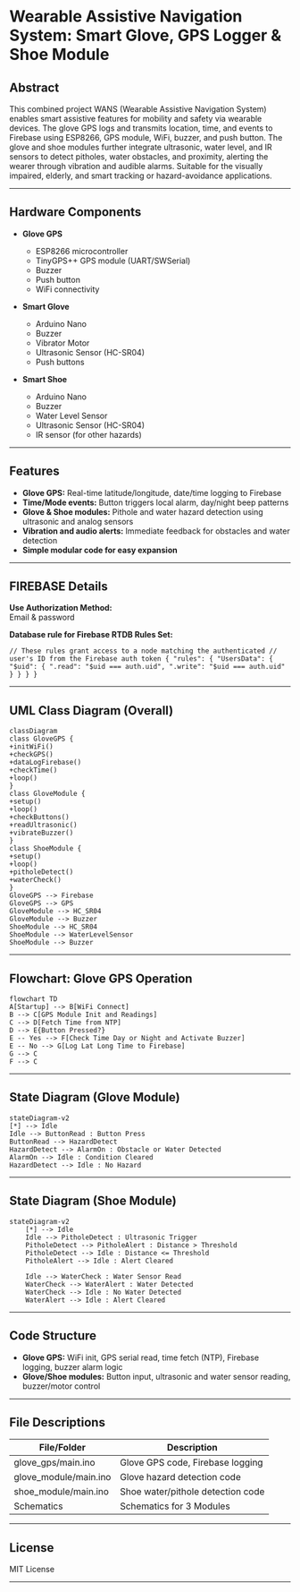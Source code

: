 # Wearable Assistive Navigation System: Smart Glove, GPS Logger & Shoe Module

## Abstract

This combined project WANS (Wearable Assistive Navigation System) enables smart assistive features for mobility and safety via wearable devices. The glove GPS logs and transmits location, time, and events to Firebase using ESP8266, GPS module, WiFi, buzzer, and push button. The glove and shoe modules further integrate ultrasonic, water level, and IR sensors to detect pitholes, water obstacles, and proximity, alerting the wearer through vibration and audible alarms. Suitable for the visually impaired, elderly, and smart tracking or hazard-avoidance applications.

---

## Hardware Components

- **Glove GPS**
  - ESP8266 microcontroller
  - TinyGPS++ GPS module (UART/SWSerial)
  - Buzzer
  - Push button
  - WiFi connectivity

- **Smart Glove**
  - Arduino Nano
  - Buzzer
  - Vibrator Motor
  - Ultrasonic Sensor (HC-SR04)
  - Push buttons

- **Smart Shoe**
  - Arduino Nano
  - Buzzer
  - Water Level Sensor
  - Ultrasonic Sensor (HC-SR04)
  - IR sensor (for other hazards)

---

## Features

- **Glove GPS:** Real-time latitude/longitude, date/time logging to Firebase
- **Time/Mode events:** Button triggers local alarm, day/night beep patterns
- **Glove & Shoe modules:** Pithole and water hazard detection using ultrasonic and analog sensors
- **Vibration and audio alerts:** Immediate feedback for obstacles and water detection
- **Simple modular code for easy expansion**

---

## FIREBASE Details

**Use Authorization Method:**  
Email & password

**Database rule for Firebase RTDB Rules Set:**

`
// These rules grant access to a node matching the authenticated
// user's ID from the Firebase auth token
{
"rules": {
"UsersData": {
"$uid": {
".read": "$uid === auth.uid",
".write": "$uid === auth.uid"
}
}
}
}
`

---

## UML Class Diagram (Overall)

```mermaid
classDiagram
class GloveGPS {
+initWiFi()
+checkGPS()
+dataLogFirebase()
+checkTime()
+loop()
}
class GloveModule {
+setup()
+loop()
+checkButtons()
+readUltrasonic()
+vibrateBuzzer()
}
class ShoeModule {
+setup()
+loop()
+pitholeDetect()
+waterCheck()
}
GloveGPS --> Firebase
GloveGPS --> GPS
GloveModule --> HC_SR04
GloveModule --> Buzzer
ShoeModule --> HC_SR04
ShoeModule --> WaterLevelSensor
ShoeModule --> Buzzer
```

---

## Flowchart: Glove GPS Operation

```mermaid
flowchart TD
A[Startup] --> B[WiFi Connect]
B --> C[GPS Module Init and Readings]
C --> D[Fetch Time from NTP]
D --> E{Button Pressed?}
E -- Yes --> F[Check Time Day or Night and Activate Buzzer]
E -- No --> G[Log Lat Long Time to Firebase]
G --> C
F --> C
```

---

## State Diagram (Glove Module)

```mermaid
stateDiagram-v2
[*] --> Idle
Idle --> ButtonRead : Button Press
ButtonRead --> HazardDetect
HazardDetect --> AlarmOn : Obstacle or Water Detected
AlarmOn --> Idle : Condition Cleared
HazardDetect --> Idle : No Hazard
```

---

## State Diagram (Shoe Module)

```mermaid
stateDiagram-v2
    [*] --> Idle
    Idle --> PitholeDetect : Ultrasonic Trigger
    PitholeDetect --> PitholeAlert : Distance > Threshold
    PitholeDetect --> Idle : Distance <= Threshold
    PitholeAlert --> Idle : Alert Cleared

    Idle --> WaterCheck : Water Sensor Read
    WaterCheck --> WaterAlert : Water Detected
    WaterCheck --> Idle : No Water Detected
    WaterAlert --> Idle : Alert Cleared
```

---


## Code Structure

- **Glove GPS:** WiFi init, GPS serial read, time fetch (NTP), Firebase logging, buzzer alarm logic
- **Glove/Shoe modules:** Button input, ultrasonic and water sensor reading, buzzer/motor control

---

## File Descriptions

| File/Folder         | Description                                    |
|---------------------|------------------------------------------------|
| glove_gps/main.ino       | Glove GPS code, Firebase logging          |
| glove_module/main.ino    | Glove hazard detection code               |
| shoe_module/main.ino     | Shoe water/pithole detection code         |
| Schematics          	   | Schematics for 3 Modules   	       |

---

## License

MIT License

---
